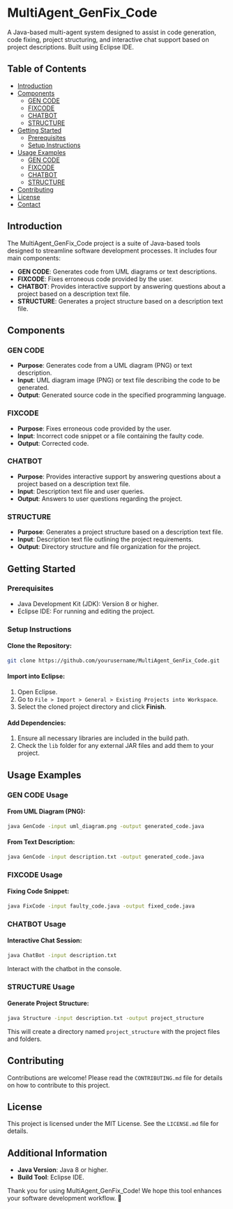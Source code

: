 # MultiAgent_GenFix_Code

A Java-based multi-agent system designed to assist in code generation, code fixing, project structuring, and interactive chat support based on project descriptions. Built using Eclipse IDE.

## Table of Contents
- [Introduction](#introduction)
- [Components](#components)
  - [GEN CODE](#gen-code)
  - [FIXCODE](#fixcode)
  - [CHATBOT](#chatbot)
  - [STRUCTURE](#structure)
- [Getting Started](#getting-started)
  - [Prerequisites](#prerequisites)
  - [Setup Instructions](#setup-instructions)
- [Usage Examples](#usage-examples)
  - [GEN CODE](#gen-code-usage)
  - [FIXCODE](#fixcode-usage)
  - [CHATBOT](#chatbot-usage)
  - [STRUCTURE](#structure-usage)
- [Contributing](#contributing)
- [License](#license)
- [Contact](#contact)

## Introduction

The MultiAgent_GenFix_Code project is a suite of Java-based tools designed to streamline software development processes. It includes four main components:

- **GEN CODE**: Generates code from UML diagrams or text descriptions.
- **FIXCODE**: Fixes erroneous code provided by the user.
- **CHATBOT**: Provides interactive support by answering questions about a project based on a description text file.
- **STRUCTURE**: Generates a project structure based on a description text file.

## Components

### GEN CODE
- **Purpose**: Generates code from a UML diagram (PNG) or text description.
- **Input**: UML diagram image (PNG) or text file describing the code to be generated.
- **Output**: Generated source code in the specified programming language.

### FIXCODE
- **Purpose**: Fixes erroneous code provided by the user.
- **Input**: Incorrect code snippet or a file containing the faulty code.
- **Output**: Corrected code.

### CHATBOT
- **Purpose**: Provides interactive support by answering questions about a project based on a description text file.
- **Input**: Description text file and user queries.
- **Output**: Answers to user questions regarding the project.

### STRUCTURE
- **Purpose**: Generates a project structure based on a description text file.
- **Input**: Description text file outlining the project requirements.
- **Output**: Directory structure and file organization for the project.

## Getting Started

### Prerequisites
- Java Development Kit (JDK): Version 8 or higher.
- Eclipse IDE: For running and editing the project.

### Setup Instructions

#### Clone the Repository:
```bash
git clone https://github.com/yourusername/MultiAgent_GenFix_Code.git
```

#### Import into Eclipse:
1. Open Eclipse.
2. Go to `File > Import > General > Existing Projects into Workspace`.
3. Select the cloned project directory and click **Finish**.

#### Add Dependencies:
1. Ensure all necessary libraries are included in the build path.
2. Check the `lib` folder for any external JAR files and add them to your project.

## Usage Examples

### GEN CODE Usage

#### From UML Diagram (PNG):
```bash
java GenCode -input uml_diagram.png -output generated_code.java
```

#### From Text Description:
```bash
java GenCode -input description.txt -output generated_code.java
```

### FIXCODE Usage

#### Fixing Code Snippet:
```bash
java FixCode -input faulty_code.java -output fixed_code.java
```

### CHATBOT Usage

#### Interactive Chat Session:
```bash
java ChatBot -input description.txt
```
Interact with the chatbot in the console.

### STRUCTURE Usage

#### Generate Project Structure:
```bash
java Structure -input description.txt -output project_structure
```
This will create a directory named `project_structure` with the project files and folders.

## Contributing
Contributions are welcome! Please read the `CONTRIBUTING.md` file for details on how to contribute to this project.

## License
This project is licensed under the MIT License. See the `LICENSE.md` file for details.

## Additional Information
- **Java Version**: Java 8 or higher.
- **Build Tool**: Eclipse IDE.

Thank you for using MultiAgent_GenFix_Code! We hope this tool enhances your software development workflow. 🚀
